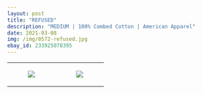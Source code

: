 ```yaml
---
layout: post
title: "REFUSED"
description: "MEDIUM | 100% Combed Cotton | American Apparel"
date: 2021-03-08
img: /img/0572-refused.jpg
ebay_id: 233925078395
---
```




<table style="width:100%;"><tr><td style="vertical-align:top;">
      <figure class="tmblr-full" data-orig-height="2048" data-orig-width="1365" data-orig-src="https://concertshirts.netlify.app/shirts/0572/0572-01.jpg"><img src="https://64.media.tumblr.com/2ba98c6e42d74e581cbcf90b920c2700/42492ee97b4a5c3c-74/s540x810/7ee18538eed009327dc23bdc2ba2f1cdf2764734.jpg" data-orig-height="2048" data-orig-width="1365" data-orig-src="https://concertshirts.netlify.app/shirts/0572/0572-01.jpg"/></figure></td>
    <td style="vertical-align:top;">
      <figure class="tmblr-full" data-orig-height="2048" data-orig-width="1365" data-orig-src="https://concertshirts.netlify.app/shirts/0572/0572-02.jpg"><img src="https://64.media.tumblr.com/f12ee0dd6a41a82b5af26c37e3471882/42492ee97b4a5c3c-38/s540x810/b8b8daae078eabdffda9607855e656e794dbda88.jpg" data-orig-height="2048" data-orig-width="1365" data-orig-src="https://concertshirts.netlify.app/shirts/0572/0572-02.jpg"/></figure></td>
  </tr></table>
